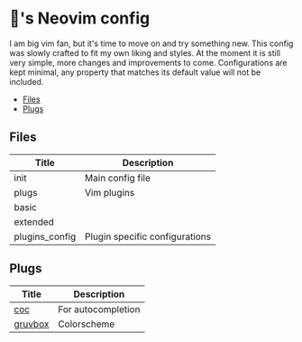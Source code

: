 # :bread:'s Neovim config

I am big vim fan, but it's time to move on and try something new. This config was slowly
crafted to fit my own liking and styles. At the moment it is still very simple, more
changes and improvements to come. Configurations are kept minimal, any property that
matches its default value will not be included.

* [Files](##Files)
* [Plugs](##Plugs)

## Files

Title | Description
--- | ---
init | Main config file
plugs | Vim plugins
basic | 
extended | 
plugins_config | Plugin specific configurations

## Plugs

Title | Description
--- | ---
[coc](https://github.com/neoclide/coc.nvim) | For autocompletion
[gruvbox](https://github.com/morhetz/gruvbox) | Colorscheme
